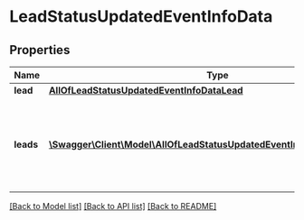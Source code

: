 # LeadStatusUpdatedEventInfoData

## Properties
Name | Type | Description | Notes
------------ | ------------- | ------------- | -------------
**lead** | [**AllOfLeadStatusUpdatedEventInfoDataLead**](AllOfLeadStatusUpdatedEventInfoDataLead.md) |  | [optional] 
**leads** | [**\Swagger\Client\Model\AllOfLeadStatusUpdatedEventInfoDataLeadsItems[]**](.md) | &#x27;leads&#x27; property is passed when &#x27;Multiple at once&#x27; feature is enabled | [optional] 

[[Back to Model list]](../../README.md#documentation-for-models) [[Back to API list]](../../README.md#documentation-for-api-endpoints) [[Back to README]](../../README.md)


